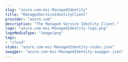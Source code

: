 ```yaml
---
slug: "azure-com-msi-ManagedIdentity"
title: "ManagedServiceIdentityClient"
provider: "azure.com"
description: "The Managed Service Identity Client."
logo: "azure.com-msi-ManagedIdentity-logo.png"
logoMediaType: "image/png"
tags:
- "cloud"
stubs: "azure.com-msi-ManagedIdentity-stubs.json"
swagger: "azure.com-msi-ManagedIdentity-swagger.json"
---
```

